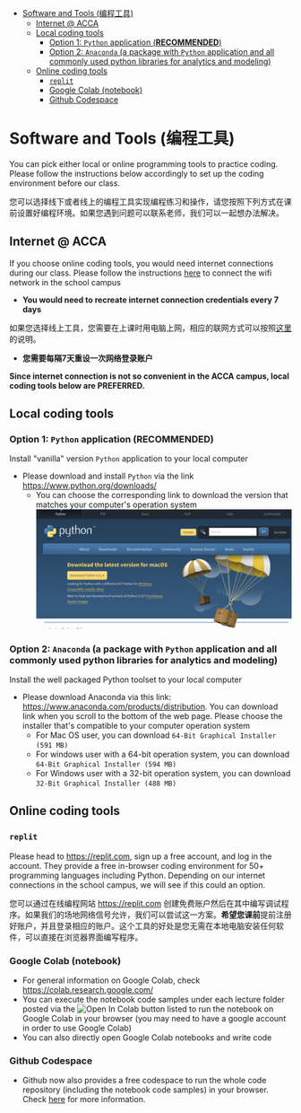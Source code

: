 
- [Software and Tools (编程工具)](#software-and-tools-编程工具)
  - [Internet @ ACCA](#internet--acca)
  - [Local coding tools](#local-coding-tools)
    - [Option 1: `Python` application (**RECOMMENDED**)](#option-1-python-application-recommended)
    - [Option 2: `Anaconda` (a package with `Python` application and all commonly used python libraries for analytics and modeling)](#option-2-anaconda-a-package-with-python-application-and-all-commonly-used-python-libraries-for-analytics-and-modeling)
  - [Online coding tools](#online-coding-tools)
    - [`replit`](#replit)
    - [Google Colab (notebook)](#google-colab-notebook)
    - [Github Codespace](#github-codespace)

# Software and Tools (编程工具)

You can pick either local or online programming tools to practice coding. Please follow the instructions below accordingly to set up the coding environment before our class.

您可以选择线下或者线上的编程工具实现编程练习和操作，请您按照下列方式在课前设置好编程环境。如果您遇到问题可以联系老师，我们可以一起想办法解决。

## Internet @ ACCA
If you choose online coding tools, you would need internet connections during our class. Please follow the instructions [here](https://docs.google.com/document/d/11eFQRPvOztVvnZBlLF-Yvn--7tIW3Yin) to connect the wifi network in the school campus
* **You would need to recreate internet connection credentials every 7 days**

如果您选择线上工具，您需要在上课时用电脑上网，相应的联网方式可以按照[这里](https://docs.google.com/document/d/11eFQRPvOztVvnZBlLF-Yvn--7tIW3Yin)的说明。
* **您需要每隔7天重设一次网络登录账户**


**Since internet connection is not so convenient in the ACCA campus, local coding tools below are PREFERRED.**


## Local coding tools

### Option 1: `Python` application (**RECOMMENDED**)
Install "vanilla" version `Python` application to your local computer
* Please download and install `Python` via the link https://www.python.org/downloads/
  * You can choose the corresponding link to download the version that matches your computer's operation system ![](./pics/download-python.png)
### Option 2: `Anaconda` (a package with `Python` application and all commonly used python libraries for analytics and modeling)
Install the well packaged Python toolset to your local computer
* Please download Anaconda via this link: https://www.anaconda.com/products/distribution. You can download link when you scroll to the bottom of the web page. Please choose the installer that's compatible to your computer operation system
  * For Mac OS user, you can download `64-Bit Graphical Installer (591 MB)`
  * For windows user with a 64-bit operation system, you can download `64-Bit Graphical Installer (594 MB)`
  * For Windows user with a 32-bit operation system, you can download `32-Bit Graphical Installer (488 MB)`

## Online coding tools
### `replit`
Please head to https://replit.com, sign up a free account, and log in the account. They provide a free in-browser coding environment for 50+ programming languages including Python. Depending on our internet connections in the school campus, we will see if this could an option. 

您可以通过在线编程网站 https://replit.com 创建免费账户然后在其中编写调试程序。如果我们的场地网络信号允许，我们可以尝试这一方案。**希望您课前**提前注册好账户，并且登录相应的账户。这个工具的好处是您无需在本地电脑安装任何软件，可以直接在浏览器界面编写程序。

### Google Colab (notebook)
* For general information on Google Colab, check https://colab.research.google.com/
* You can execute the notebook code samples under each lecture folder posted via the ![Open In Colab](https://colab.research.google.com/assets/colab-badge.svg) button listed to run the notebook on Google Colab in your browser (you may need to have a google account in order to use Google Colab)
* You can also directly open Google Colab notebooks and write code

### Github Codespace
* Github now also provides a free codespace to run the whole code repository (including the notebook code samples) in your browser. Check [here](https://github.com/features/codespaces) for more information.